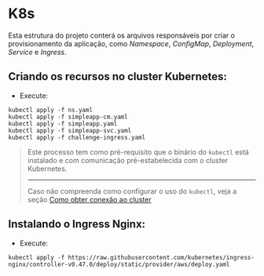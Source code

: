 # K8s

Esta estrutura do projeto conterá os arquivos responsáveis por criar o provisionamento da aplicação, como *Namespace*, *ConfigMap*, *Deployment*, *Service* e *Ingress*.

## Criando os recursos no cluster Kubernetes:
- Execute:
```shell
kubectl apply -f ns.yaml
kubectl apply -f simpleapp-cm.yaml
kubectl apply -f simpleapp.yaml
kubectl apply -f simpleapp-svc.yaml
kubectl apply -f challenge-ingress.yaml
```

> Este processo tem como pré-requisito que o binário do `kubectl` está instalado e com comunicação pré-estabelecida com o cluster Kubernetes.
> - - -
> Caso não compreenda como configurar o uso do `kubectl`, veja a seção [Como obter conexão ao cluster](../terraform/README.md)

## Instalando o Ingress Nginx:

- Execute:
```shell
kubectl apply -f https://raw.githubusercontent.com/kubernetes/ingress-nginx/controller-v0.47.0/deploy/static/provider/aws/deploy.yaml
```